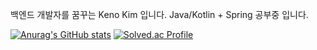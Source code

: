 백엔드 개발자를 꿈꾸는 Keno Kim 입니다.
Java/Kotlin + Spring 공부중 입니다.

[![Anurag's GitHub stats](https://github-readme-stats.vercel.app/api?username=kenokim)](https://github.com/kenokim/github-readme-stats)
[![Solved.ac Profile](http://mazassumnida.wtf/api/v2/generate_badge?boj=tymes0403)](https://solved.ac/tymes0403/)
